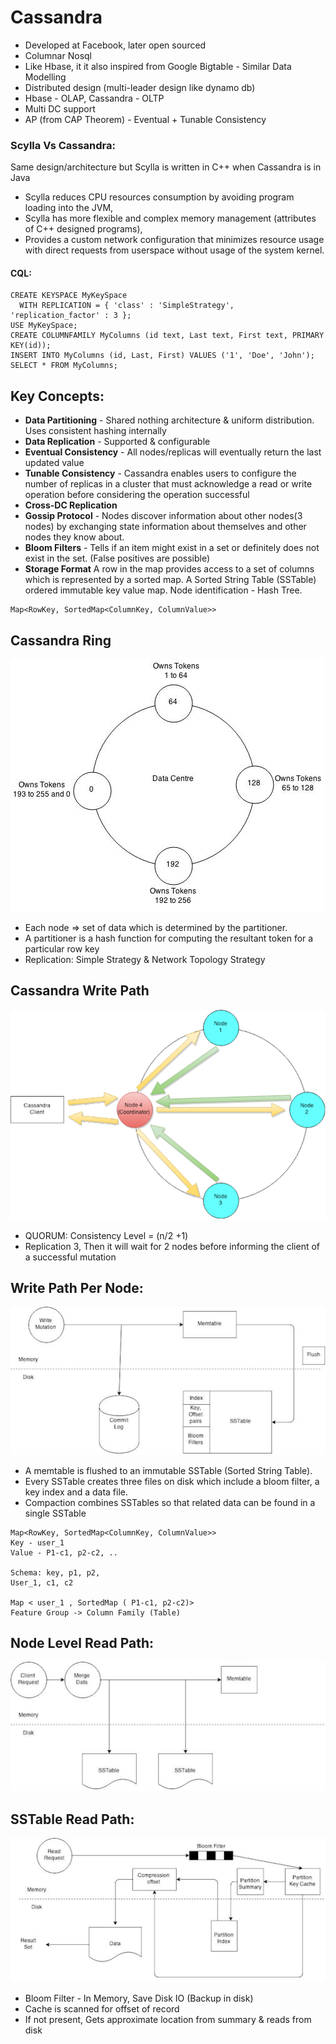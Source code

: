 # Cassandra
- Developed at Facebook, later open sourced
- Columnar Nosql
- Like Hbase, it it also inspired from Google Bigtable - Similar Data Modelling
- Distributed design (multi-leader design like dynamo db)
- Hbase - OLAP, Cassandra - OLTP
- Multi DC support 
- AP (from CAP Theorem) - Eventual + Tunable Consistency

### Scylla Vs Cassandra:
Same design/architecture but Scylla is written in C++ when Cassandra is in Java
- Scylla reduces CPU resources consumption by avoiding program loading into the JVM,
- Scylla has more flexible and complex memory management (attributes of C++ designed programs),
- Provides a custom network configuration that minimizes resource usage with direct requests from userspace without usage of the system kernel.

#### CQL:
```$xslt
CREATE KEYSPACE MyKeySpace
  WITH REPLICATION = { 'class' : 'SimpleStrategy', 'replication_factor' : 3 };
USE MyKeySpace;
CREATE COLUMNFAMILY MyColumns (id text, Last text, First text, PRIMARY KEY(id));
INSERT INTO MyColumns (id, Last, First) VALUES ('1', 'Doe', 'John');
SELECT * FROM MyColumns;
```


## Key Concepts:
- **Data Partitioning** -  Shared nothing architecture & uniform distribution. Uses consistent hashing internally
- **Data Replication** - Supported & configurable
- **Eventual Consistency** - All nodes/replicas will eventually return the last updated value
- **Tunable Consistency** - Cassandra enables users to configure the number of replicas in a cluster that must acknowledge a read or write operation before considering the operation successful
- **Cross-DC Replication**
- **Gossip Protocol** - Nodes discover information about other nodes(3 nodes) by exchanging state information about themselves and other nodes they know about. 
- **Bloom Filters** -  Tells if an item might exist in a set or definitely does not exist in the set. (False positives are possible)
- **Storage Format** A row in the map provides access to a set of columns which is represented by a sorted map. A Sorted String Table (SSTable) ordered immutable key value map. Node identification - Hash Tree.
```$xslt
Map<RowKey, SortedMap<ColumnKey, ColumnValue>>
``` 
 
 
## Cassandra Ring
![cassandra_ring](./cassandra_ring.png)

- Each node => set of data which is determined by the partitioner. 
- A partitioner is a hash function for computing the resultant token for a particular row key
- Replication: Simple Strategy & Network Topology Strategy 
 
 
## Cassandra Write Path
![cassandra_write_path](./cassandra_write_path.png)
- QUORUM: Consistency Level = (n/2 +1)
- Replication 3, Then it will wait for 2 nodes before informing the client of a successful mutation


## Write Path Per Node:
![cassandra_write_path_per_node](./cassandra_write_path_per_node.png)

- A memtable is flushed to an immutable SSTable (Sorted String Table). 
- Every SSTable creates three files on disk which include a bloom filter, a key index and a data file. 
- Compaction combines SSTables so that related data can be found in a single SSTable

```$xslt
Map<RowKey, SortedMap<ColumnKey, ColumnValue>>
Key - user_1
Value - P1-c1, p2-c2, ..
 
Schema: key, p1, p2, 
User_1, c1, c2
 
Map < user_1 , SortedMap ( P1-c1, p2-c2)>
Feature Group -> Column Family (Table)
```
 
  
## Node Level Read Path:
![cassandra_node_level_read_path](./cassandra_node_level_read_path.png)


## SSTable Read Path:
![cassandra_sstable_read_path](./cassandra_sstable_read_path.png)

- Bloom Filter - In Memory, Save Disk IO (Backup in disk)
- Cache is scanned for offset of record
- If not present, Gets approximate location from summary & reads from disk

